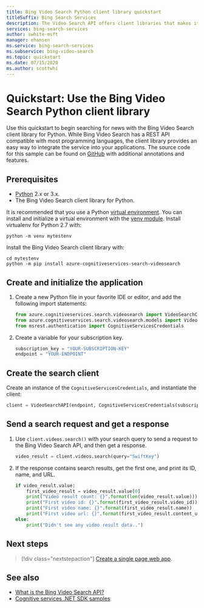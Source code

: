 ```yaml
---
title: Bing Video Search Python client library quickstart 
titleSuffix: Bing Search Services
description: The Video Search API offers client libraries that makes it easy to integrate search capabilities into your applications. Use this Python quickstart to send search requests and get back results.
services: bing-search-services
author: swhite-msft
manager: ehansen
ms.service: bing-search-services
ms.subservice: bing-video-search
ms.topic: quickstart
ms.date: 07/15/2020
ms.author: scottwhi
---
```


# Quickstart: Use the Bing Video Search Python client library

Use this quickstart to begin searching for news with the Bing Video Search client library for Python. While Bing Video Search has a REST API compatible with most programming languages, the client library provides an easy way to integrate the service into your applications. The source code for this sample can be found on [GitHub](https://github.com/Azure-Samples/cognitive-services-python-sdk-samples/blob/master/samples/search/video_search_samples.py) with additional annotations and features.

<!--
[!INCLUDE [bing-video-search-signup-requirements](../../../../includes/bing-video-search-signup-requirements.md)]
-->

## Prerequisites

- [Python](https://www.python.org/) 2.x or 3.x.
- The Bing Video Search client library for Python.

It is recommended that you use a Python [virtual environment](https://docs.python.org/3/tutorial/venv.html). You can install and initialize a virtual environment with the [venv module](https://pypi.python.org/pypi/virtualenv). Install virtualenv for Python 2.7 with:

```console
python -m venv mytestenv
```

Install the Bing Video Search client library with:

```console
cd mytestenv
python -m pip install azure-cognitiveservices-search-videosearch
```

## Create and initialize the application

1. Create a new Python file in your favorite IDE or editor, and add the following import statements:

    ```python
    from azure.cognitiveservices.search.videosearch import VideoSearchClient
    from azure.cognitiveservices.search.videosearch.models import VideoPricing, VideoLength, VideoResolution, VideoInsightModule
    from msrest.authentication import CognitiveServicesCredentials
    ```

2. Create a variable for your subscription key. 

    ```python
    subscription_key = "YOUR-SUBSCRIPTION-KEY"
    endpoint = "YOUR-ENDPOINT"
    ```

## Create the search client

Create an instance of the `CognitiveServicesCredentials`, and instantiate the client:

```python
client = VideoSearchAPI(endpoint, CognitiveServicesCredentials(subscription_key))
```

## Send a search request and get a response

1. Use `client.videos.search()` with your search query to send a request to the Bing Video Search API, and then get a response.

    ```python
    video_result = client.videos.search(query="SwiftKey")
    ```

2. If the response contains search results, get the first one, and print its ID, name, and URL.

    ```python
    if video_result.value:
        first_video_result = video_result.value[0]
        print("Video result count: {}".format(len(video_result.value)))
        print("First video id: {}".format(first_video_result.video_id))
        print("First video name: {}".format(first_video_result.name))
        print("First video url: {}".format(first_video_result.content_url))
    else:
        print("Didn't see any video result data..")
    ```

## Next steps

> [!div class="nextstepaction"]
> [Create a single page web app](../../tutorial/bing-video-search-single-page-app.md).

## See also 

- [What is the Bing Video Search API?](../../overview.md)
- [Cognitive services .NET SDK samples](https://github.com/Azure-Samples/cognitive-services-dotnet-sdk-samples/tree/master/BingSearchv7)
